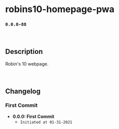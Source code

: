 # robins10-homepage-pwa
### `0.0.0-88`
#### <br/>
## Description
Robin's 10 webpage.
#### <br/>
## Changelog
### First Commit
- **0.0.0: First Commit**
  - `Initiated at 01-31-2021`
